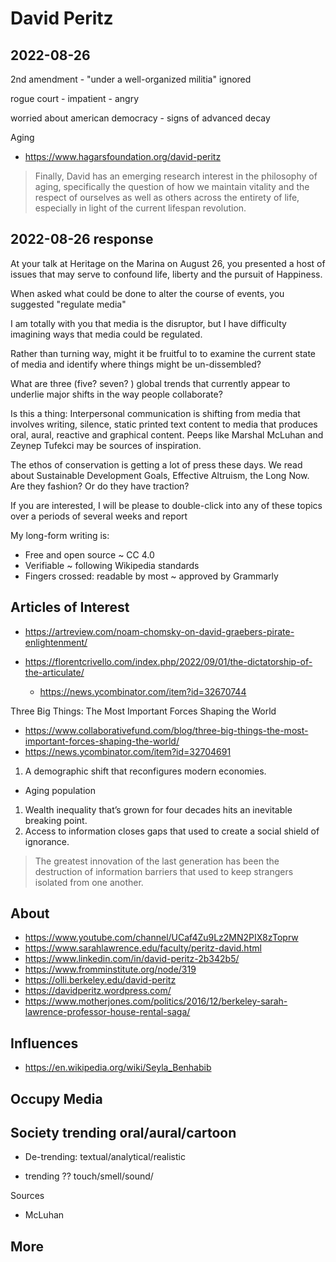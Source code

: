 # David Peritz

## 2022-08-26

2nd amendment - "under a well-organized militia" ignored

rogue court - impatient - angry

worried about american democracy - signs of advanced decay

Aging

* https://www.hagarsfoundation.org/david-peritz
> Finally, David has an emerging research interest in the philosophy of aging, specifically the question of how we maintain vitality and the respect of ourselves as well as others across the entirety of life, especially in light of the current lifespan revolution.

## 2022-08-26 response

At your talk at Heritage on the Marina on August 26, you presented a host of issues that may serve to confound life, liberty and the pursuit of Happiness.

When asked what could be done to alter the course of events, you suggested "regulate media"

I am totally with you that media is the disruptor, but I have difficulty imagining ways that media could be regulated.

Rather than turning way, might it be fruitful to to examine the current state of media and identify where things might be un-dissembled?

What are three (five? seven? ) global trends that currently appear to underlie major shifts in the way people collaborate?

Is this a thing: Interpersonal communication is shifting from media that involves writing, silence, static printed text content to media that produces oral, aural, reactive and graphical content. Peeps like Marshal McLuhan and Zeynep Tufekci may be sources of inspiration.

The ethos of conservation is getting a lot of press these days. We read about Sustainable Development Goals, Effective Altruism, the Long Now. Are they fashion? Or do they have traction?

If you are interested, I will be please to double-click into any of these topics over a periods of several weeks and report

My long-form writing is:

* Free and open source ~ CC 4.0
* Verifiable ~ following Wikipedia standards
* Fingers crossed: readable by most ~ approved by Grammarly



## Articles of Interest

* https://artreview.com/noam-chomsky-on-david-graebers-pirate-enlightenment/

* https://florentcrivello.com/index.php/2022/09/01/the-dictatorship-of-the-articulate/
  * https://news.ycombinator.com/item?id=32670744

Three Big Things: The Most Important Forces Shaping the World
* https://www.collaborativefund.com/blog/three-big-things-the-most-important-forces-shaping-the-world/
* https://news.ycombinator.com/item?id=32704691

1. A demographic shift that reconfigures modern economies.
* Aging population
1. Wealth inequality that’s grown for four decades hits an inevitable breaking point.
1. Access to information closes gaps that used to create a social shield of ignorance.
>The greatest innovation of the last generation has been the destruction of information barriers that used to keep strangers isolated from one another.


## About

* https://www.youtube.com/channel/UCaf4Zu9Lz2MN2PIX8zToprw
* https://www.sarahlawrence.edu/faculty/peritz-david.html
* https://www.linkedin.com/in/david-peritz-2b342b5/
* https://www.fromminstitute.org/node/319
* https://olli.berkeley.edu/david-peritz
* https://davidperitz.wordpress.com/
* https://www.motherjones.com/politics/2016/12/berkeley-sarah-lawrence-professor-house-rental-saga/

## Influences

* https://en.wikipedia.org/wiki/Seyla_Benhabib

## Occupy Media

## Society trending oral/aural/cartoon

* De-trending: textual/analytical/realistic

* trending ?? touch/smell/sound/

Sources

* McLuhan

## More

